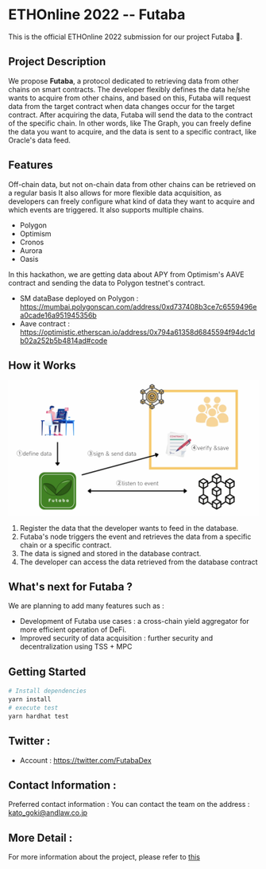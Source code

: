 # ETHOnline 2022 -- Futaba

This is the official ETHOnline 2022 submission for our project Futaba 🍃.

## Project Description

We propose **Futaba**, a protocol dedicated to retrieving data from other chains on smart contracts.
The developer flexibly defines the data he/she wants to acquire from other chains, and based on this, Futaba will request data from the target contract when data changes occur for the target contract. After acquiring the data, Futaba will send the data to the contract of the specific chain.
In other words, like The Graph, you can freely define the data you want to acquire, and the data is sent to a specific contract, like Oracle's data feed.

## Features

Off-chain data, but not on-chain data from other chains can be retrieved on a regular basis
It also allows for more flexible data acquisition, as developers can freely configure what kind of data they want to acquire and which events are triggered.
It also supports multiple chains.

- Polygon
- Optimism
- Cronos
- Aurora
- Oasis

In this hackathon, we are getting data about APY from Optimism's AAVE contract and sending the data to Polygon testnet's contract.

- SM dataBase deployed on Polygon : https://mumbai.polygonscan.com/address/0xd737408b3ce7c6559496ea0cade16a951945356b
- Aave contract : https://optimistic.etherscan.io/address/0x794a61358d6845594f94dc1db02a252b5b4814ad#code

## How it Works

![Architecture](architecture.png)

1. Register the data that the developer wants to feed in the database.
2. Futaba's node triggers the event and retrieves the data from a specific chain or a specific contract.
3. The data is signed and stored in the database contract.
4. The developer can access the data retrieved from the database contract

## What's next for Futaba ?

We are planning to add many features such as :

- Development of Futaba use cases : a cross-chain yield aggregator for more efficient operation of DeFi.
- Improved security of data acquisition : further security and decentralization using TSS + MPC

## Getting Started

```bash
# Install dependencies
yarn install
# execute test
yarn hardhat test
```

## Twitter :

- Account : https://twitter.com/FutabaDex

## Contact Information :

Preferred contact information : You can contact the team on the address : kato_goki@andlaw.co.jp

## More Detail :

For more information about the project, please refer to [this](https://first-twine-2d1.notion.site/Lite-Paper-ae6f767832c6449d8fda1c74d0af9acf)
